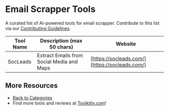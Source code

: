 # Email Scrapper Tools

A curated list of AI-powered tools for email scrapper. Contribute to this list via our [Contributing Guidelines](../CONTRIBUTING.md).

| Tool Name | Description (max 50 chars) | Website |
|-----------|----------------------------|---------|
| SocLeads | Extract Emails from Social Media and Maps | [https://socleads.com/](https://socleads.com/) |

## More Resources
- [Back to Categories](https://github.com/ToolkitlyAI/awesome-ai-tools/blob/master/README.md)
- Find more tools and reviews at [Toolkitly.com](https://toolkitly.com)!
